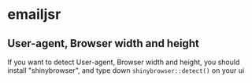 # emailjsr
 
## User-agent, Browser width and height
If you want to detect User-agent, Browser width and height, you should install "shinybrowser", and type down ```shinybrowser::detect()``` on your ui
